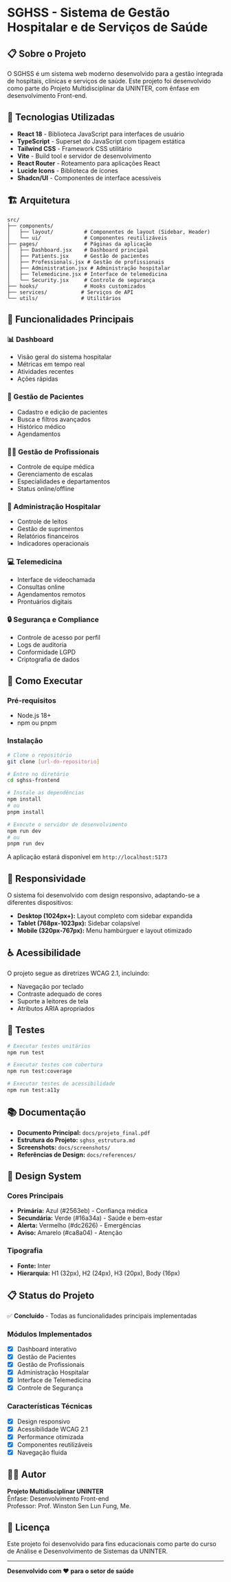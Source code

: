 # SGHSS - Sistema de Gestão Hospitalar e de Serviços de Saúde

## 📋 Sobre o Projeto

O SGHSS é um sistema web moderno desenvolvido para a gestão integrada de hospitais, clínicas e serviços de saúde. Este projeto foi desenvolvido como parte do Projeto Multidisciplinar da UNINTER, com ênfase em desenvolvimento Front-end.

## 🚀 Tecnologias Utilizadas

- **React 18** - Biblioteca JavaScript para interfaces de usuário
- **TypeScript** - Superset do JavaScript com tipagem estática
- **Tailwind CSS** - Framework CSS utilitário
- **Vite** - Build tool e servidor de desenvolvimento
- **React Router** - Roteamento para aplicações React
- **Lucide Icons** - Biblioteca de ícones
- **Shadcn/UI** - Componentes de interface acessíveis

## 🏗️ Arquitetura

```
src/
├── components/
│   ├── layout/          # Componentes de layout (Sidebar, Header)
│   └── ui/              # Componentes reutilizáveis
├── pages/               # Páginas da aplicação
│   ├── Dashboard.jsx    # Dashboard principal
│   ├── Patients.jsx     # Gestão de pacientes
│   ├── Professionals.jsx # Gestão de profissionais
│   ├── Administration.jsx # Administração hospitalar
│   ├── Telemedicine.jsx # Interface de telemedicina
│   └── Security.jsx     # Controle de segurança
├── hooks/               # Hooks customizados
├── services/           # Serviços de API
└── utils/              # Utilitários
```

## 🎯 Funcionalidades Principais

### 📊 Dashboard
- Visão geral do sistema hospitalar
- Métricas em tempo real
- Atividades recentes
- Ações rápidas

### 👥 Gestão de Pacientes
- Cadastro e edição de pacientes
- Busca e filtros avançados
- Histórico médico
- Agendamentos

### 👨‍⚕️ Gestão de Profissionais
- Controle de equipe médica
- Gerenciamento de escalas
- Especialidades e departamentos
- Status online/offline

### 🏥 Administração Hospitalar
- Controle de leitos
- Gestão de suprimentos
- Relatórios financeiros
- Indicadores operacionais

### 💻 Telemedicina
- Interface de videochamada
- Consultas online
- Agendamentos remotos
- Prontuários digitais

### 🔒 Segurança e Compliance
- Controle de acesso por perfil
- Logs de auditoria
- Conformidade LGPD
- Criptografia de dados

## 🚀 Como Executar

### Pré-requisitos
- Node.js 18+ 
- npm ou pnpm

### Instalação
```bash
# Clone o repositório
git clone [url-do-repositorio]

# Entre no diretório
cd sghss-frontend

# Instale as dependências
npm install
# ou
pnpm install

# Execute o servidor de desenvolvimento
npm run dev
# ou
pnpm run dev
```

A aplicação estará disponível em `http://localhost:5173`

## 📱 Responsividade

O sistema foi desenvolvido com design responsivo, adaptando-se a diferentes dispositivos:

- **Desktop (1024px+):** Layout completo com sidebar expandida
- **Tablet (768px-1023px):** Sidebar colapsível
- **Mobile (320px-767px):** Menu hambúrguer e layout otimizado

## ♿ Acessibilidade

O projeto segue as diretrizes WCAG 2.1, incluindo:

- Navegação por teclado
- Contraste adequado de cores
- Suporte a leitores de tela
- Atributos ARIA apropriados

## 🧪 Testes

```bash
# Executar testes unitários
npm run test

# Executar testes com cobertura
npm run test:coverage

# Executar testes de acessibilidade
npm run test:a11y
```

## 📚 Documentação

- **Documento Principal:** `docs/projeto_final.pdf`
- **Estrutura do Projeto:** `sghss_estrutura.md`
- **Screenshots:** `docs/screenshots/`
- **Referências de Design:** `docs/references/`

## 🎨 Design System

### Cores Principais
- **Primária:** Azul (#2563eb) - Confiança médica
- **Secundária:** Verde (#16a34a) - Saúde e bem-estar
- **Alerta:** Vermelho (#dc2626) - Emergências
- **Aviso:** Amarelo (#ca8a04) - Atenção

### Tipografia
- **Fonte:** Inter
- **Hierarquia:** H1 (32px), H2 (24px), H3 (20px), Body (16px)

## 📋 Status do Projeto

✅ **Concluído** - Todas as funcionalidades principais implementadas

### Módulos Implementados
- [x] Dashboard interativo
- [x] Gestão de Pacientes
- [x] Gestão de Profissionais  
- [x] Administração Hospitalar
- [x] Interface de Telemedicina
- [x] Controle de Segurança

### Características Técnicas
- [x] Design responsivo
- [x] Acessibilidade WCAG 2.1
- [x] Performance otimizada
- [x] Componentes reutilizáveis
- [x] Navegação fluida

## 👨‍💻 Autor

**Projeto Multidisciplinar UNINTER**  
Ênfase: Desenvolvimento Front-end  
Professor: Prof. Winston Sen Lun Fung, Me.

## 📄 Licença

Este projeto foi desenvolvido para fins educacionais como parte do curso de Análise e Desenvolvimento de Sistemas da UNINTER.

---

**Desenvolvido com ❤️ para o setor de saúde**

